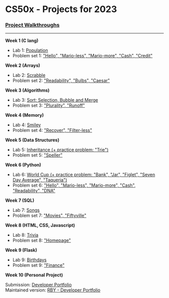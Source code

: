 # CS50x - Projects for 2023

### [Project Walkthroughs](https://cs50.harvard.edu/x/2023/)

---

**Week 1 (C lang)**

- Lab 1: [Population](https://cs50.harvard.edu/x/2023/labs/1/)
- Problem set 1:
  ["Hello", "Mario-less", "Mario-more", "Cash", "Credit"](https://cs50.harvard.edu/x/2023/psets/1/)

**Week 2 (Arrays)**

- Lab 2: [Scrabble](https://cs50.harvard.edu/x/2023/labs/2/)
- Problem set 2:
  ["Readability", "Bulbs", "Caesar"](https://cs50.harvard.edu/x/2023/psets/2/)

**Week 3 (Algorithms)**

- Lab 3:
  [Sort; Selection, Bubble and Merge](https://cs50.harvard.edu/x/2023/labs/3/)
- Problem set 3:
  ["Plurality", "Runoff"](https://cs50.harvard.edu/x/2023/psets/3/)

**Week 4 (Memory)**

- Lab 4: [Smiley](https://cs50.harvard.edu/x/2023/labs/4/)
- Problem set 4:
  ["Recover", "Filter-less"](https://cs50.harvard.edu/x/2023/psets/4/)

**Week 5 (Data Structures)**

- Lab 5:
  [Inheritance (+ practice problem: "Trie")](https://cs50.harvard.edu/x/2023/labs/5/)
- Problem set 5: ["Speller"](https://cs50.harvard.edu/x/2023/psets/5/)

**Week 6 (Python)**

- Lab 6:
  [World Cup (+ practice problem: "Bank", "Jar", "Figlet", "Seven Day Average", "Taqueria")](https://cs50.harvard.edu/x/2023/labs/6/)
- Problem set 6:
  ["Hello", "Mario-less", "Mario-more", "Cash", "Readability", "DNA"](https://cs50.harvard.edu/x/2023/psets/6/)

**Week 7 (SQL)**

- Lab 7: [Songs](https://cs50.harvard.edu/x/2023/labs/7/)
- Problem set 7:
  ["Movies", "Fiftyville"](https://cs50.harvard.edu/x/2023/psets/7/)

**Week 8 (HTML, CSS, Javascript)**

- Lab 8: [Trivia](https://cs50.harvard.edu/x/2023/labs/8/)
- Problem set 8: ["Homepage"](https://cs50.harvard.edu/x/2023/psets/8/)

**Week 9 (Flask)**

- Lab 9: [Birthdays](https://cs50.harvard.edu/x/2023/labs/9/)
- Problem set 9: ["Finance"](https://cs50.harvard.edu/x/2023/psets/9/)

**Week 10 (Personal Project)**

Submission:
[Developer Portfolio](https://github.com/RubenOdegard/cs50-final-project)\
Maintained version:
[RBY - Developer Portfolio](https://github.com/RubenOdegard/rby)
